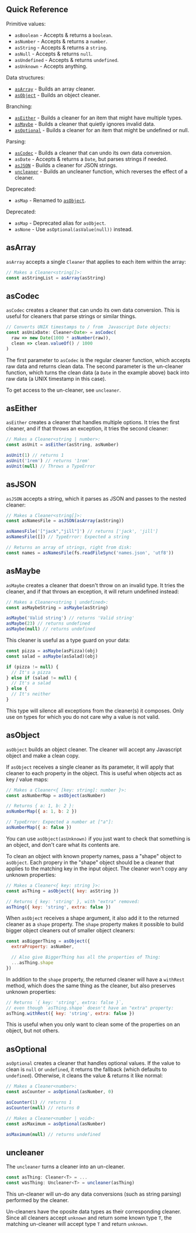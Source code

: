 ## Quick Reference

Primitive values:

- `asBoolean` - Accepts & returns a `boolean`.
- `asNumber` - Accepts & returns a `number`.
- `asString` - Accepts & returns a `string`.
- `asNull` - Accepts & returns `null`.
- `asUndefined` - Accepts & returns `undefined`.
- `asUnknown` - Accepts anything.

Data structures:

- [`asArray`](#asArray) - Builds an array cleaner.
- [`asObject`](#asObject) - Builds an object cleaner.

Branching:

- [`asEither`](#asEither) - Builds a cleaner for an item that might have multiple types.
- [`asMaybe`](#asMaybe) - Builds a cleaner that quietly ignores invalid data.
- [`asOptional`](#asOptional) - Builds a cleaner for an item that might be undefined or null.

Parsing:

- [`asCodec`](#asCodec) - Builds a cleaner that can undo its own data conversion.
- `asDate` - Accepts & returns a `Date`, but parses strings if needed.
- [`asJSON`](#asJSON) - Builds a cleaner for JSON strings.
- [`uncleaner`](#uncleaner) - Builds an uncleaner function, which reverses the effect of a cleaner.

Deprecated:

- `asMap` - Renamed to [`asObject`](#asObject).

Deprecated:

- `asMap` - Deprecated alias for `asObject`.
- `asNone` - Use `asOptional(asValue(null))` instead.

## asArray

`asArray` accepts a single `Cleaner` that applies to each item within the array:

```js
// Makes a Cleaner<string[]>:
const asStringList = asArray(asString)
```

## asCodec

`asCodec` creates a cleaner that can undo its own data conversion. This is useful for cleaners that parse strings or similar things.

```js
// Converts UNIX timestamps to / from  Javascript Date objects:
const asUnixDate: Cleaner<Date> = asCodec(
  raw => new Date(1000 * asNumber(raw)),
  clean => clean.valueOf() / 1000
)
```

The first parameter to `asCodec` is the regular cleaner function, which accepts raw data and returns clean data. The second parameter is the un-cleaner function, which turns the clean data (a `Date` in the example above) back into raw data (a UNIX timestamp in this case).

To get access to the un-cleaner, see `uncleaner`.

## asEither

`asEither` creates a cleaner that handles multiple options. It tries the first cleaner, and if that throws an exception, it tries the second cleaner:

```js
// Makes a Cleaner<string | number>:
const asUnit = asEither(asString, asNumber)

asUnit(1) // returns 1
asUnit('1rem') // returns '1rem'
asUnit(null) // Throws a TypeError
```

## asJSON

`asJSON` accepts a string, which it parses as JSON and passes to the nested cleaner:

```js
// Makes a Cleaner<string[]>:
const asNamesFile = asJSON(asArray(asString))

asNamesFile('["jack","jill"]') // returns ['jack', 'jill']
asNamesFile([]) // TypeError: Expected a string

// Returns an array of strings, right from disk:
const names = asNamesFile(fs.readFileSync('names.json', 'utf8'))
```

## asMaybe

`asMaybe` creates a cleaner that doesn't throw on an invalid type. It tries the cleaner, and if that throws an exception, it will return undefined instead:

```js
// Makes a Cleaner<string | undefined>:
const asMaybeString = asMaybe(asString)

asMaybe('Valid string') // returns 'Valid string'
asMaybe(23) // returns undefined
asMaybe(null) // returns undefined
```

This cleaner is useful as a type guard on your data:

```js
const pizza = asMaybe(asPizza)(obj)
const salad = asMaybe(asSalad)(obj)

if (pizza != null) {
  // It's a pizza
} else if (salad != null) {
  // It's a salad
} else {
  // It's neither
}
```

This type will silence all exceptions from the cleaner(s) it composes. Only use on types for which you do not care why a value is not valid.

## asObject

`asObject` builds an object cleaner. The cleaner will accept any Javascript object and make a clean copy.

If `asObject` receives a single cleaner as its parameter, it will apply that cleaner to each property in the object. This is useful when objects act as key / value maps:

```js
// Makes a Cleaner<{ [key: string]: number }>:
const asNumberMap = asObject(asNumber)

// Returns { a: 1, b: 2 }:
asNumberMap({ a: 1, b: 2 })

// TypeError: Expected a number at ["a"]:
asNumberMap({ a: false })
```

You can use `asObject(asUnknown)` if you just want to check that something is an object, and don't care what its contents are.

To clean an object with known property names, pass a "shape" object to `asObject`. Each propery in the "shape" object should be a cleaner that applies to the matching key in the input object. The cleaner won't copy any unknown properties:

```js
// Makes a Cleaner<{ key: string }>:
const asThing = asObject({ key: asString })

// Returns { key: 'string' }, with "extra" removed:
asThing({ key: 'string', extra: false })
```

When `asObject` receives a shape argument, it also add it to the returned cleaner as a `shape` property. The `shape` property makes it possible to build bigger object cleaners out of smaller object cleaners:

```js
const asBiggerThing = asObject({
  extraProperty: asNumber,

  // Also give BiggerThing has all the properties of Thing:
  ...asThing.shape
})
```

In addition to the `shape` property, the returned cleaner will have a `withRest` method, which does the same thing as the cleaner, but also preserves unknown properties:

```js
// Returns `{ key: 'string', extra: false }`,
// even though `asThing.shape` doesn't have an "extra" property:
asThing.withRest({ key: 'string', extra: false })
```

This is useful when you only want to clean some of the properties on an object, but not others.

## asOptional

`asOptional` creates a cleaner that handles optional values. If the value to clean is `null` or `undefined`, it returns the fallback (which defaults to `undefined`). Otherwise, it cleans the value & returns it like normal:

```js
// Makes a Cleaner<number>:
const asCounter = asOptional(asNumber, 0)

asCounter(1) // returns 1
asCounter(null) // returns 0

// Makes a Cleaner<number | void>:
const asMaximum = asOptional(asNumber)

asMaximum(null) // returns undefined
```

## uncleaner

The `uncleaner` turns a cleaner into an un-cleaner.

```js
const asThing: Cleaner<T> = ...
const wasThing: Uncleaner<T> = uncleaner(asThing)
```

This un-cleaner will un-do any data conversions (such as string parsing) performed by the cleaner.

Un-cleaners have the oposite data types as their corresponding cleaner. Since all cleaners accept `unknown` and return some known type `T`, the matching un-cleaner will accept type `T` and return `unknown`.
